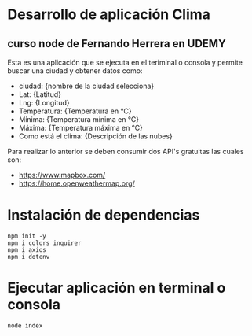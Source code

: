 # Desarrollo de aplicación Clima 
## curso node de Fernando Herrera en UDEMY

Esta es una aplicación que se ejecuta en el teriminal o consola y permite buscar una ciudad y obtener datos como:


* ciudad: {nombre de la ciudad selecciona}
* Lat: {Latitud}
* Lng: {Longitud}
* Temperatura: {Temperatura en °C}
* Mínima: {Temperatura mínima en °C}
* Máxima: {Temperatura máxima en °C}
* Como está el clima: {Descripción de las nubes}


Para realizar lo anterior se deben consumir dos API's gratuitas las cuales son:

* https://www.mapbox.com/
* https://home.openweathermap.org/



# Instalación de dependencias

```
npm init -y
npm i colors inquirer
npm i axios
npm i dotenv
```

# Ejecutar aplicación en terminal o consola

```
node index
```
